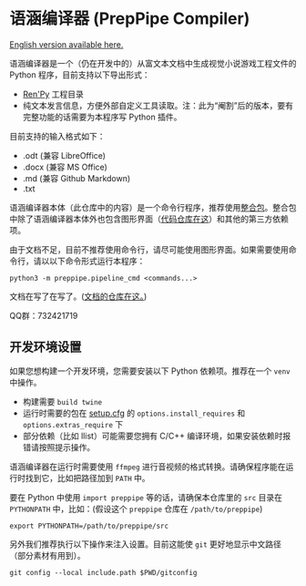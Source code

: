 # 语涵编译器 (PrepPipe Compiler)

[English version available here.](README_en.md)

语涵编译器是一个（仍在开发中的）从富文本文档中生成视觉小说游戏工程文件的 Python 程序，目前支持以下导出形式：
  * [Ren'Py](https://www.renpy.org/) 工程目录
  * 纯文本发言信息，方便外部自定义工具读取。注：此为“阉割”后的版本，要有完整功能的话需要为本程序写 Python 插件。

目前支持的输入格式如下：
  * .odt (兼容 LibreOffice)
  * .docx (兼容 MS Office)
  * .md (兼容 Github Markdown)
  * .txt

语涵编译器本体（此仓库中的内容）是一个命令行程序，推荐使用[整合包](https://github.com/PrepPipe/preppipe-latest-all-in-one)。整合包中除了语涵编译器本体外也包含图形界面（[代码仓库在这](https://github.com/PrepPipe/preppipe_gui)）和其他的第三方依赖项。

由于文档不足，目前不推荐使用命令行，请尽可能使用图形界面。如果需要使用命令行，请以以下命令形式运行本程序：
```
python3 -m preppipe.pipeline_cmd <commands...>
```

文档在写了在写了。([文档的仓库在这。](https://github.com/PrepPipe/preppipe-docs))

QQ群：732421719

## 开发环境设置

如果您想构建一个开发环境，您需要安装以下 Python 依赖项。推荐在一个 `venv` 中操作。
  * 构建需要 `build twine`
  * 运行时需要的包在 [setup.cfg](setup.cfg) 的 `options.install_requires` 和 `options.extras_require` 下
  * 部分依赖（比如 llist）可能需要您拥有 C/C++ 编译环境，如果安装依赖时报错请按照提示操作。

语涵编译器在运行时需要使用 `ffmpeg` 进行音视频的格式转换。请确保程序能在运行时找到它，比如把路径加到 `PATH` 中。

要在 Python 中使用 `import preppipe` 等的话，请确保本仓库里的 `src` 目录在 `PYTHONPATH` 中，比如：(假设这个 `preppipe` 仓库在 `/path/to/preppipe`)
```
export PYTHONPATH=/path/to/preppipe/src
```

另外我们推荐执行以下操作来注入设置。目前这能使 `git` 更好地显示中文路径（部分素材有用到）。
```
git config --local include.path $PWD/gitconfig
```
